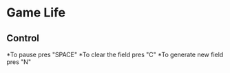 # Game Life

## Control
*To pause pres "SPACE"
*To clear the field pres "C"
*To generate new field pres "N"
